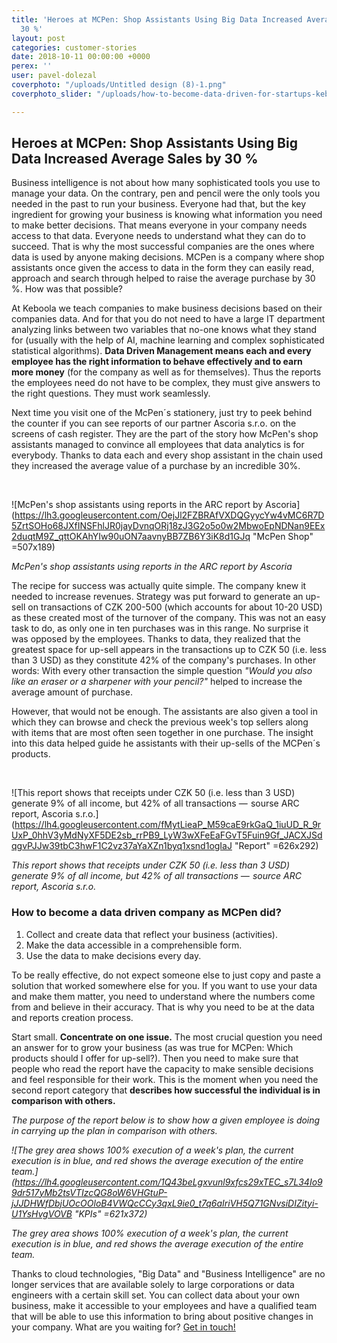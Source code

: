 ```yaml
---
title: 'Heroes at MCPen: Shop Assistants Using Big Data Increased Average Sales by
  30 %'
layout: post
categories: customer-stories
date: 2018-10-11 00:00:00 +0000
perex: ''
user: pavel-dolezal
coverphoto: "/uploads/Untitled design (8)-1.png"
coverphoto_slider: "/uploads/how-to-become-data-driven-for-startups-keboola-4-638.jpg"

---
```

## **Heroes at MCPen: Shop Assistants Using Big Data Increased Average Sales by 30 %**

Business intelligence is not about how many sophisticated tools you use to manage your data. On the contrary, pen and pencil were the only tools you needed in the past to run your business. Everyone had that, but the key ingredient for growing your business is knowing what information you need to make better decisions. That means everyone in your company needs access to that data. Everyone needs to understand what they can do to succeed. That is why the most successful companies are the ones where data is used by anyone making decisions. MCPen is a company where shop assistants once given the access to data in the form they can easily read, approach and search through helped to raise the average purchase by 30 %. How was that possible?   

At Keboola we teach companies to make business decisions based on their companies data. And for that you do not need to have a large IT department analyzing links between two variables that no-one knows what they stand for (usually with the help of AI, machine learning and complex sophisticated statistical algorithms). **Data Driven Management means each and every employee has the right information to behave effectively and to earn more money** (for the company as well as for themselves). Thus the reports the employees need do not have to be complex, they must give answers to the right questions. They must work seamlessly.

Next time you visit one of the McPen´s stationery, just try to peek behind the counter if you can see reports of our partner Ascoria s.r.o. on the screens of cash register. They are the part of the story how McPen's shop assistants managed to convince all employees that data analytics is for everybody. Thanks to data each and every shop assistant in the chain used they increased the average value of a purchase by an incredible 30%.

 

![McPen's shop assistants using reports in the ARC report by Ascoria](https://lh3.googleusercontent.com/OejJl2FZBRAfVXDQGyycYw4vMC6R7D5ZrtSOHo68JXfINSFhlJR0jayDvnqORj18zJ3G2o5o0w2MbwoEpNDNan9EEx2duqtM9Z_qttOKAhYIw90uON7aavnyBB7ZB6Y3iK8d1GJq "McPen Shop" =507x189)

_McPen's shop assistants using reports in the ARC report by Ascoria_

The recipe for success was actually quite simple. The company knew it needed to increase revenues. Strategy was put forward to generate an up-sell on transactions of CZK 200-500 (which accounts for about 10-20 USD) as these created most of the turnover of the company. This was not an easy task to do, as only one in ten purchases was in this range. No surprise it was opposed by the employees. Thanks to data, they realized that the greatest space for up-sell appears in the transactions up to CZK 50 (i.e. less than 3 USD) as they constitute 42% of the company's purchases. In other words: With every other transaction the simple question _"Would you also like an eraser or a sharpener with your pencil?"_ helped to increase the average amount of purchase. 

However, that would not be enough. The assistants are also given a tool in which they can browse and check the previous week's top sellers along with items that are most often seen together in one purchase. The insight into this data helped guide he assistants with their up-sells of the MCPen´s products. 

 

![This report shows that receipts under CZK 50 (i.e. less than 3 USD) generate 9% of all income, but 42% of all transactions —  sourse ARC report, Ascoria s.r.o.](https://lh4.googleusercontent.com/fMytLieaP_M59caE9rkGaQ_1iuUD_R_9rUxP_0hhV3yMdNyXF5DE2sb_rrPB9_LyW3wXFeEaFGvT5Fuin9Gf_JACXJSdqgvPJJw39tbC3hwF1C2vz37aYaXZn1byq1xsnd1ogIaJ "Report" =626x292)

_This report shows that receipts under CZK 50 (i.e. less than 3 USD) generate 9% of all income, but 42% of all transactions —  source ARC report, Ascoria s.r.o._

### **How to become a data driven company as MCPen did?** 

1. Collect and create data that reflect your business (activities).
2. Make the data accessible in a comprehensible form.
3. Use the data to make decisions every day.

To be really effective, do not expect someone else to just copy and paste a solution that worked somewhere else for you. If you want to use your data and make them matter, you need to understand where the numbers come from and believe in their accuracy. That is why you need to be at the data and reports creation process. 

Start small. **Concentrate on one issue.** The most crucial question you need an answer for to grow your business (as was true for MCPen: Which products should I offer for up-sell?). Then you need to make sure that people who read the report have the capacity to make sensible decisions and feel responsible for their work. This is the moment when you need the second report category that **describes how successful the individual is in comparison with others.**

_The purpose of the report below is to show how a given employee is doing in carrying up the plan in comparison with others._

_![The grey area shows 100% execution of a week's plan, the current execution is in blue, and red shows the average execution of the entire team.](https://lh4.googleusercontent.com/1Q43beLgxvunl9xfcs29xTEC_s7L34Io99dr517yMb2tsVTIzcQG8oW6VHGtuP-jJJDHWfDbjUOcOOloB4VWQcCCy3qxL9ie0_t7q6aIriVH5Q71GNvsiDIZityi-U1YsHvgVOVB "KPIs" =621x372)_

_The grey area shows 100% execution of a week's plan, the current execution is in blue, and red shows the average execution of the entire team._

Thanks to cloud technologies, "Big Data" and "Business Intelligence" are no longer services that are available solely to large corporations or data engineers with a certain skill set. You can collect data about your own business, make it accessible to your employees and have a qualified team that will be able to use this information to bring about positive changes in your company. What are you waiting for? [Get in touch!](info@keboola.com "email us")

 